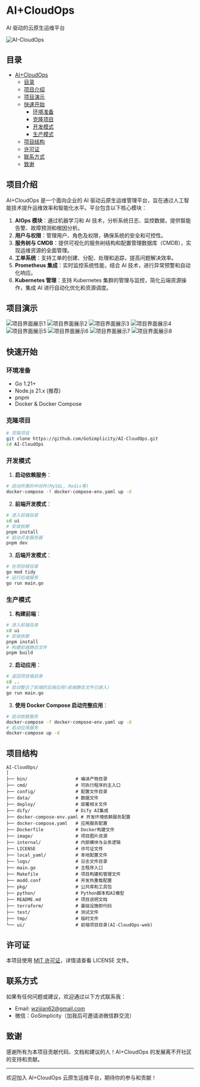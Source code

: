 # AI+CloudOps

AI 驱动的云原生运维平台

![AI-CloudOps](https://socialify.git.ci/GoSimplicity/AI-CloudOps/image?description=1&font=Inter&forks=1&issues=1&name=1&pattern=Solid&pulls=1&stargazers=1&theme=Dark)

## 目录

- [AI+CloudOps](#aicloudops)
  - [目录](#目录)
  - [项目介绍](#项目介绍)
  - [项目演示](#项目演示)
  - [快速开始](#快速开始)
    - [环境准备](#环境准备)
    - [克隆项目](#克隆项目)
    - [开发模式](#开发模式)
    - [生产模式](#生产模式)
  - [项目结构](#项目结构)
  - [许可证](#许可证)
  - [联系方式](#联系方式)
  - [致谢](#致谢)

## 项目介绍

AI+CloudOps 是一个面向企业的 AI 驱动云原生运维管理平台，旨在通过人工智能技术提升运维效率和智能化水平。平台包含以下核心模块：

1. **AIOps 模块**：通过机器学习和 AI 技术，分析系统日志、监控数据，提供智能告警、故障预测和根因分析。
2. **用户与权限**：管理用户、角色及权限，确保系统的安全和可控性。
3. **服务树与 CMDB**：提供可视化的服务树结构和配置管理数据库（CMDB），实现运维资源的全面管理。
4. **工单系统**：支持工单的创建、分配、处理和追踪，提高问题解决效率。
5. **Prometheus 集成**：实时监控系统性能，结合 AI 技术，进行异常预警和自动化响应。
6. **Kubernetes 管理**：支持 Kubernetes 集群的管理与监控，简化云端资源操作，集成 AI 进行自动化优化和资源调度。

## 项目演示

![项目界面展示1](image/1.png)
![项目界面展示2](image/2.png)
![项目界面展示3](image/3.png)
![项目界面展示4](image/4.png)
![项目界面展示5](image/5.png)
![项目界面展示6](image/6.png)
![项目界面展示7](image/7.png)
![项目界面展示8](image/8.png)

## 快速开始

### 环境准备

- Go 1.21+
- Node.js 21.x (推荐)
- pnpm
- Docker & Docker Compose

### 克隆项目

```bash
# 克隆项目
git clone https://github.com/GoSimplicity/AI-CloudOps.git
cd AI-CloudOps
```

### 开发模式

1. **启动依赖服务**：

```bash
# 启动所需的中间件(MySQL, Redis等)
docker-compose -f docker-compose-env.yaml up -d
```

2. **前端开发模式**：

```bash
# 进入前端目录
cd ui
# 安装依赖
pnpm install
# 启动开发服务器
pnpm dev
```

3. **后端开发模式**：

```bash
# 在项目根目录
go mod tidy
# 运行后端服务
go run main.go
```

### 生产模式

1. **构建前端**：

```bash
# 进入前端目录
cd ui
# 安装依赖
pnpm install
# 构建前端静态文件
pnpm build
```

2. **启动应用**：

```bash
# 返回项目根目录
cd ..
# 启动整合了前端的后端应用(前端静态文件已嵌入)
go run main.go
```

3. **使用 Docker Compose 启动完整应用**：

```bash
# 启动依赖服务
docker-compose -f docker-compose-env.yaml up -d
# 启动应用服务
docker-compose up -d
```

## 项目结构

```text
AI-CloudOps/
│
├── bin/                  # 编译产物目录
├── cmd/                  # 可执行程序的主入口
├── config/               # 配置文件目录
├── data/                 # 数据文件
├── deploy/               # 部署相关文件
├── dify/                 # Dify AI集成
├── docker-compose-env.yaml # 开发环境依赖服务配置
├── docker-compose.yaml   # 应用服务配置
├── Dockerfile            # Docker构建文件
├── image/                # 项目图片资源
├── internal/             # 内部模块与业务逻辑
├── LICENSE               # 许可证文件
├── local_yaml/           # 本地配置文件
├── logs/                 # 日志文件目录
├── main.go               # 主程序入口
├── Makefile              # 项目构建和管理文件
├── modd.conf             # 开发热重载配置
├── pkg/                  # 公共库和工具包
├── python/               # Python脚本和AI模型
├── README.md             # 项目说明文档
├── terraform/            # 基础设施即代码
├── test/                 # 测试文件
├── tmp/                  # 临时文件
└── ui/                   # 前端项目目录(AI-CloudOps-web)
```

## 许可证

本项目使用 [MIT 许可证](./LICENSE)，详情请查看 LICENSE 文件。

## 联系方式

如果有任何问题或建议，欢迎通过以下方式联系我：

- Email: [wzijian62@gmail.com](mailto:wzijian62@gmail.com)
- 微信：GoSimplicity（加我后可邀请进微信群交流）

## 致谢

感谢所有为本项目贡献代码、文档和建议的人！AI+CloudOps 的发展离不开社区的支持和贡献。

---

欢迎加入 AI+CloudOps 云原生运维平台，期待你的参与和贡献！
